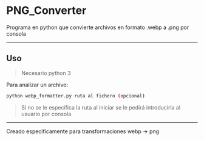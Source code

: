 # PNG_Converter

Programa en python que convierte archivos en formato .webp a .png por consola

---

## Uso
> Necesario python 3

Para analizar un archivo:

```bash
python webp_formatter.py ruta al fichero (opcional)
```
> Si no se le especifica la ruta al iniciar se le pedirá introducirla al usuario por consola

---

Creado especificamente para transformaciones webp -> png
